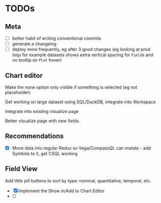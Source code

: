 # TODOs

## Meta

- [ ] better habit of writing conventional commits
- [ ] generate a changelog
- [ ] deploy more frequently, eg after 3 good changes (eg looking at prod loqu for example datasets shows extra vertical spacing for `Field`s and no tooltip on `Plot` hover)

## Chart editor

Make the none option only visible if something is selected (eg not placeholder)

Get working on large dataset using SQL/DuckDB, integrate into Workspace

Integrate into existing visualize page

Better visualize page with new fields.

## Recommendations

- [x] Move data into regular Redux so Vega/CompassQL can mutate - add Symbols to it, get CSQL working

## Field View

Add little pill buttons to sort by type: nominal, quantitative, temporal, etc.

- [x] Implement the Show in/Add to Chart Editor
- [ ] 